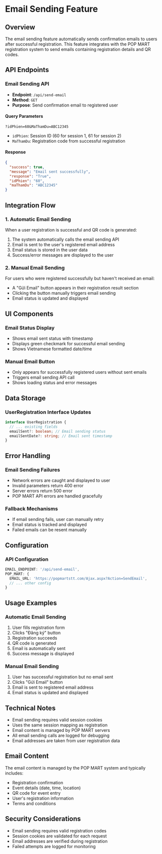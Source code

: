 # Email Sending Feature

## Overview
The email sending feature automatically sends confirmation emails to users after successful registration. This feature integrates with the POP MART registration system to send emails containing registration details and QR codes.

## API Endpoints

### Email Sending API
- **Endpoint**: `/api/send-email`
- **Method**: `GET`
- **Purpose**: Send confirmation email to registered user

#### Query Parameters
```
?idPhien=60&MaThamDu=ABC12345
```

- `idPhien`: Session ID (60 for session 1, 61 for session 2)
- `MaThamDu`: Registration code from successful registration

#### Response
```json
{
  "success": true,
  "message": "Email sent successfully",
  "response": "True",
  "idPhien": "60",
  "maThamDu": "ABC12345"
}
```

## Integration Flow

### 1. Automatic Email Sending
When a user registration is successful and QR code is generated:
1. The system automatically calls the email sending API
2. Email is sent to the user's registered email address
3. Email status is stored in the user data
4. Success/error messages are displayed to the user

### 2. Manual Email Sending
For users who were registered successfully but haven't received an email:
- A "Gửi Email" button appears in their registration result section
- Clicking the button manually triggers email sending
- Email status is updated and displayed

## UI Components

### Email Status Display
- Shows email sent status with timestamp
- Displays green checkmark for successful email sending
- Shows Vietnamese formatted date/time

### Manual Email Button
- Only appears for successfully registered users without sent emails
- Triggers email sending API call
- Shows loading status and error messages

## Data Storage

### UserRegistration Interface Updates
```typescript
interface UserRegistration {
  // ... existing fields
  emailSent?: boolean; // Email sending status
  emailSentDate?: string; // Email sent timestamp
}
```

## Error Handling

### Email Sending Failures
- Network errors are caught and displayed to user
- Invalid parameters return 400 error
- Server errors return 500 error
- POP MART API errors are handled gracefully

### Fallback Mechanisms
- If email sending fails, user can manually retry
- Email status is tracked and displayed
- Failed emails can be resent manually

## Configuration

### API Configuration
```typescript
EMAIL_ENDPOINT: '/api/send-email',
POP_MART: {
  EMAIL_URL: 'https://popmartstt.com/Ajax.aspx?Action=SendEmail',
  // ... other config
}
```

## Usage Examples

### Automatic Email Sending
1. User fills registration form
2. Clicks "Đăng ký" button
3. Registration succeeds
4. QR code is generated
5. Email is automatically sent
6. Success message is displayed

### Manual Email Sending
1. User has successful registration but no email sent
2. Clicks "Gửi Email" button
3. Email is sent to registered email address
4. Email status is updated and displayed

## Technical Notes

- Email sending requires valid session cookies
- Uses the same session mapping as registration
- Email content is managed by POP MART servers
- All email sending calls are logged for debugging
- Email addresses are taken from user registration data

## Email Content
The email content is managed by the POP MART system and typically includes:
- Registration confirmation
- Event details (date, time, location)
- QR code for event entry
- User's registration information
- Terms and conditions

## Security Considerations
- Email sending requires valid registration codes
- Session cookies are validated for each request
- Email addresses are verified during registration
- Failed attempts are logged for monitoring
